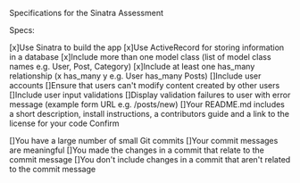 Specifications for the Sinatra Assessment

Specs:

 [x]Use Sinatra to build the app
 [x]Use ActiveRecord for storing information in a database
 [x]Include more than one model class (list of model class names e.g. User, Post, Category)
 [x]Include at least one has_many relationship (x has_many y e.g. User has_many Posts)
 []Include user accounts
 []Ensure that users can't modify content created by other users
 []Include user input validations
 []Display validation failures to user with error message (example form URL e.g. /posts/new)
 []Your README.md includes a short description, install instructions, a contributors guide and a link to the license for your code
Confirm

 []You have a large number of small Git commits
 []Your commit messages are meaningful
 []You made the changes in a commit that relate to the commit message
 []You don't include changes in a commit that aren't related to the commit message
